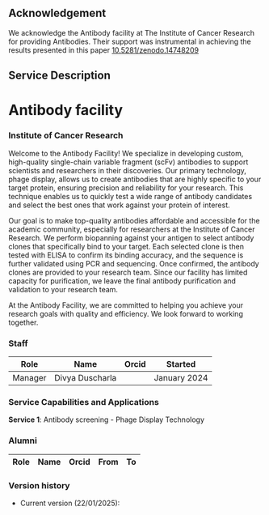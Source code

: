 ## Acknowledgement
We acknowledge the Antibody facility at The Institute of Cancer Research for providing Antibodies. Their support was instrumental in achieving the results presented in this paper [10.5281/zenodo.14748209](https://doi.org/10.5281/zenodo.14748209)

## Service Description
# Antibody facility

### Institute of Cancer Research  
Welcome to the Antibody Facility! We specialize in developing custom, high-quality single-chain variable fragment (scFv) antibodies to support scientists and researchers in their discoveries. Our primary technology, phage display, allows us to create antibodies that are highly specific to your target protein, ensuring precision and reliability for your research. This technique enables us to quickly test a wide range of antibody candidates and select the best ones that work against your protein of interest.

Our goal is to make top-quality antibodies affordable and accessible for the academic community, especially for researchers at the Institute of Cancer Research. We perform biopanning against your antigen to select antibody clones that specifically bind to your target. Each selected clone is then tested with ELISA to confirm its binding accuracy, and the sequence is further validated using PCR and sequencing. Once confirmed, the antibody clones are provided to your research team. Since our facility has limited capacity for purification, we leave the final antibody purification and validation to your research team.

At the Antibody Facility, we are committed to helping you achieve your research goals with quality and efficiency. We look forward to working together.

### Staff
| Role | Name | Orcid | Started |
| -- | -- | -- | -- |
| Manager | Divya Duscharla|  | January 2024 |

### Service Capabilities and Applications
**Service 1**: Antibody screening - Phage Display Technology


### Alumni
| Role | Name | Orcid | From | To | 
| -- | -- | -- | -- | -- |


### Version history
- Current version (22/01/2025): 
 
